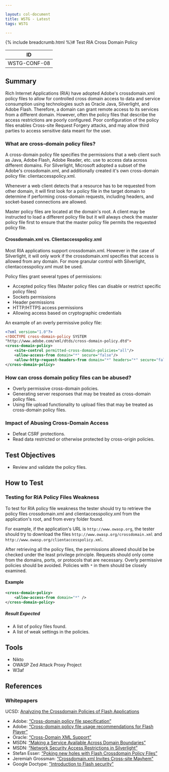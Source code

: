 ```yaml
---

layout: col-document
title: WSTG - Latest
tags: WSTG

---
```


{% include breadcrumb.html %}# Test RIA Cross Domain Policy

|ID          |
|------------|
|WSTG-CONF-08|

## Summary

Rich Internet Applications (RIA) have adopted Adobe's crossdomain.xml policy files to allow for controlled cross domain access to data and service consumption using technologies such as Oracle Java, Silverlight, and Adobe Flash. Therefore, a domain can grant remote access to its services from a different domain. However, often the policy files that describe the access restrictions are poorly configured. Poor configuration of the policy files enables Cross-site Request Forgery attacks, and may allow third parties to access sensitive data meant for the user.

### What are cross-domain policy files?

A cross-domain policy file specifies the permissions that a web client such as Java, Adobe Flash, Adobe Reader, etc. use to access data across different domains. For Silverlight, Microsoft adopted a subset of the Adobe's crossdomain.xml, and additionally created it's own cross-domain policy file: clientaccesspolicy.xml.

Whenever a web client detects that a resource has to be requested from other domain, it will first look for a policy file in the target domain to determine if performing cross-domain requests, including headers, and socket-based connections are allowed.

Master policy files are located at the domain's root. A client may be instructed to load a different policy file but it will always check the master policy file first to ensure that the master policy file permits the requested policy file.

#### Crossdomain.xml vs. Clientaccesspolicy.xml

Most RIA applications support crossdomain.xml. However in the case of Silverlight, it will only work if the crossdomain.xml specifies that access is allowed from any domain. For more granular control with Silverlight, clientaccesspolicy.xml must be used.

Policy files grant several types of permissions:

- Accepted policy files (Master policy files can disable or restrict specific policy files)
- Sockets permissions
- Header permissions
- HTTP/HTTPS access permissions
- Allowing access based on cryptographic credentials

An example of an overly permissive policy file:

```xml
<?xml version="1.0"?>
<!DOCTYPE cross-domain-policy SYSTEM
"http://www.adobe.com/xml/dtds/cross-domain-policy.dtd">
<cross-domain-policy>
    <site-control permitted-cross-domain-policies="all"/>
    <allow-access-from domain="*" secure="false"/>
    <allow-http-request-headers-from domain="*" headers="*" secure="false"/>
</cross-domain-policy>
```

### How can cross domain policy files can be abused?

- Overly permissive cross-domain policies.
- Generating server responses that may be treated as cross-domain policy files.
- Using file upload functionality to upload files that may be treated as cross-domain policy files.

### Impact of Abusing Cross-Domain Access

- Defeat CSRF protections.
- Read data restricted or otherwise protected by cross-origin policies.

## Test Objectives

- Review and validate the policy files.

## How to Test

### Testing for RIA Policy Files Weakness

To test for RIA policy file weakness the tester should try to retrieve the policy files crossdomain.xml and clientaccesspolicy.xml from the application's root, and from every folder found.

For example, if the application's URL is `http://www.owasp.org`, the tester should try to download the files `http://www.owasp.org/crossdomain.xml` and `http://www.owasp.org/clientaccesspolicy.xml`.

After retrieving all the policy files, the permissions allowed should be be checked under the least privilege principle. Requests should only come from the domains, ports, or protocols that are necessary. Overly permissive policies should be avoided. Policies with `*` in them should be closely examined.

#### Example

```xml
<cross-domain-policy>
    <allow-access-from domain="*" />
</cross-domain-policy>
```

##### Result Expected

- A list of policy files found.
- A list of weak settings in the policies.

## Tools

- Nikto
- OWASP Zed Attack Proxy Project
- W3af

## References

### Whitepapers

UCSD: [Analyzing the Crossdomain Policies of Flash Applications](http://cseweb.ucsd.edu/~hovav/dist/crossdomain.pdf)

- Adobe: [“Cross-domain policy file specification”](http://www.adobe.com/devnet/articles/crossdomain_policy_file_spec.html)
- Adobe: [“Cross-domain policy file usage recommendations for Flash Player”](http://www.adobe.com/devnet/flashplayer/articles/cross_domain_policy.html)
- Oracle: [“Cross-Domain XML Support”](http://www.oracle.com/technetwork/java/javase/plugin2-142482.html#CROSSDOMAINXML)
- MSDN: [“Making a Service Available Across Domain Boundaries”](http://msdn.microsoft.com/en-us/library/cc197955(v=vs.95).aspx)
- MSDN: [“Network Security Access Restrictions in Silverlight”](http://msdn.microsoft.com/en-us/library/cc645032(v=vs.95).aspx)
- Stefan Esser: [“Poking new holes with Flash Crossdomain Policy Files”](http://www.hardened-php.net/library/poking_new_holes_with_flash_crossdomain_policy_files.html)
- Jeremiah Grossman: [“Crossdomain.xml Invites Cross-site Mayhem"](http://jeremiahgrossman.blogspot.com/2008/05/crossdomainxml-invites-cross-site.html)
- Google Doctype: ["Introduction to Flash security"](http://code.google.com/p/doctype-mirror/wiki/ArticleFlashSecurity)
